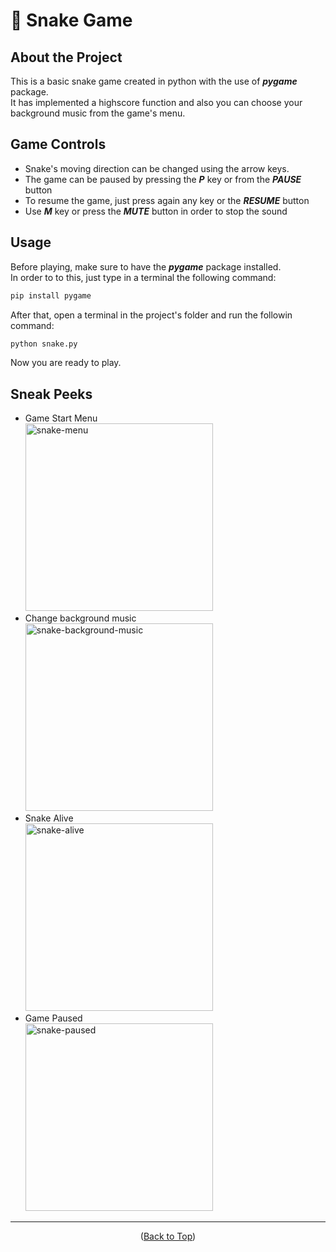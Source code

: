 # 🚀 Snake Game
## About the Project
This is a basic snake game created in python with the use of **_pygame_** package. </br>
It has implemented a highscore function and also you can choose your background music from the game's menu.

## Game Controls
- Snake's moving direction can be changed using the arrow keys. </br>
- The game can be paused by pressing the **_P_** key or from the **_PAUSE_** button <br>
- To resume the game, just press again any key or the **_RESUME_** button </br>
- Use **_M_** key or press the **_MUTE_** button in order to stop the sound </br> 

## Usage
Before playing, make sure to have the **_pygame_** package installed. </br>
In order to to this, just type in a terminal the following command: </br>
```bash
pip install pygame
```
After that, open a terminal in the project's folder and run the followin command:
```bash
python snake.py
```
Now you are ready to play. </br>
## Sneak Peeks
- Game Start Menu </br> <img width="300" alt="snake-menu" src="https://user-images.githubusercontent.com/93842197/149677552-76b63266-0ca5-4f0f-9762-4f63945e9659.png">
- Change background music </br> <img width="300" alt="snake-background-music" src="https://user-images.githubusercontent.com/93842197/149677605-b24590a4-c9b1-4c81-a121-0cb006107fc0.png">
- Snake Alive </br> <img width="300" alt="snake-alive" src="https://user-images.githubusercontent.com/93842197/149677723-c489f004-32e1-4773-90f3-373d2255ec1a.png">
- Game Paused </br> <img width="300" alt="snake-paused" src="https://user-images.githubusercontent.com/93842197/149677733-8d2e8760-2d09-490d-99ea-439b25ab81f2.png">

***
<p align = "center"> (<a href = "#top">Back to Top</a>) </p> 

